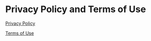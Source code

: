 # Privacy Policy and Terms of Use


[Privacy Policy](https://gist.github.com/Harikrishnan6336/d1f07690e427bf5ad13bf47a88701d2c)


[Terms of Use](https://gist.github.com/Harikrishnan6336/c23d623c5944425c3b02c8d3f1517ebe)
